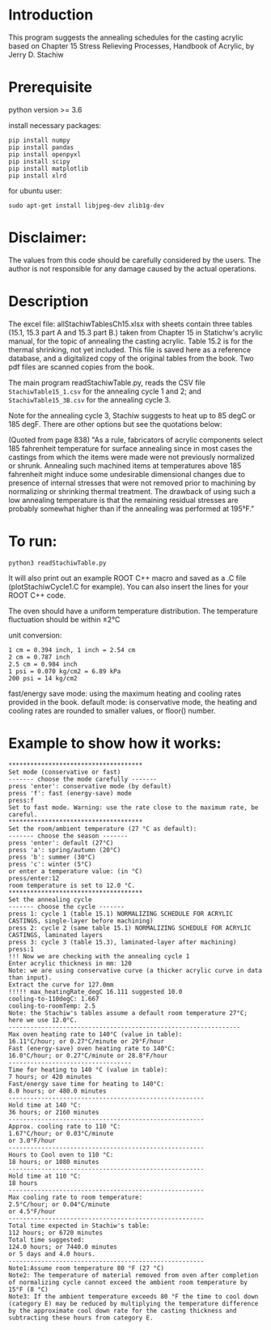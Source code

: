 # Introduction
This program suggests the annealing schedules for the casting acrylic based on
Chapter 15 Stress Relieving Processes,
Handbook of Acrylic, by Jerry D. Stachiw 
# Prerequisite
python version >= 3.6

install necessary packages:
```
pip install numpy
pip install pandas
pip install openpyxl
pip install scipy
pip install matplotlib
pip install xlrd
```
for ubuntu user:

`sudo apt-get install libjpeg-dev zlib1g-dev`

# Disclaimer: 
The values from this code should be carefully considered by the users.
The author is not responsible for any damage caused by the actual operations.

# Description
The excel file: allStachiwTablesCh15.xlsx with sheets contain three tables (15.1, 15.3 part A and 15.3 part B.) 
taken from Chapter 15 in Statichw's acrylic manual, for the topic of annealing the casting acrylic.
Table 15.2 is for the thermal shrinking, not yet included.
This file is saved here as a reference database, and a digitalized copy of the original tables from the book.
Two pdf files are scanned copies from the book.

The main program readStachiwTable.py, reads the CSV file `StachiwTable15_1.csv`
for the annealing cycle 1 and 2; and `StachiwTable15_3B.csv` for the annealing cycle 3.

Note for the annealing cycle 3, Stachiw suggests to heat up to 85 degC or 185 degF. There are other options but see the quotations below:

(Quoted from page 838) "As a rule, fabricators of acrylic components select 185 fahrenheit temperature for surface annealing since in most cases the castings from which the items were made were not previously normalized or shrunk. Annealing such machined items at temperatures above 185 fahrenheit might induce some undesirable dimensional changes due to presence of internal stresses that were not removed prior to machining by normalizing or shrinking thermal treatment. The drawback of using such a low annealing temperature is that the remaining residual stresses are probably somewhat higher than if the annealing was performed at 195°F."

# To run:
`python3 readStachiwTable.py`

It will also print out an example ROOT C++ macro and saved as a .C file (plotStachiwCycle1.C for example).
You can also insert the lines for your ROOT C++ code.

The oven should have a uniform temperature distribution.
The temperature fluctuation should be within ±2°C

unit conversion:
```
1 cm = 0.394 inch, 1 inch = 2.54 cm
2 cm = 0.787 inch
2.5 cm = 0.984 inch
1 psi = 0.070 kg/cm2 = 6.89 kPa
200 psi = 14 kg/cm2
```

fast/energy save mode: using the maximum heating and cooling rates provided in the book.
default mode: is conservative mode, the heating and cooling rates are rounded to smaller values, or floor() number.

# Example to show how it works:
```
*************************************
Set mode (conservative or fast)
------- choose the mode carefully -------
press 'enter': conservative mode (by default)
press 'f': fast (energy-save) mode
press:f
Set to fast mode. Warning: use the rate close to the maximum rate, be careful.
*************************************
Set the room/ambient temperature (27 °C as default):
------- choose the season -------
press 'enter': default (27°C)
press 'a': spring/autumn (20°C)
press 'b': summer (30°C)
press 'c': winter (5°C)
or enter a temperature value: (in °C)
press/enter:12
room temperature is set to 12.0 °C.
*************************************
Set the annealing cycle
------- choose the cycle -------
press 1: cycle 1 (table 15.1) NORMALIZING SCHEDULE FOR ACRYLIC CASTINGS, single-layer before machining)
press 2: cycle 2 (same table 15.1) NORMALIZING SCHEDULE FOR ACRYLIC CASTINGS, laminated layers
press 3: cycle 3 (table 15.3), laminated-layer after machining)
press:1
!!! Now we are checking with the annealing cycle 1
Enter acrylic thickness in mm: 120
Note: we are using conservative curve (a thicker acrylic curve in data than input).
Extract the curve for 127.0mm
!!!!! max_heatingRate_degC 16.111 suggested 10.0
cooling-to-110degC: 1.667
cooling-to-roomTemp: 2.5
Note: the Stachiw's tables assume a default room temperature 27°C; here we use 12.0°C.
----------------------------------------------------------------
Max oven heating rate to 140°C (value in table):
16.11°C/hour; or 0.27°C/minute or 29°F/hour
Fast (energy-save) oven heating rate to 140°C:
16.0°C/hour; or 0.27°C/minute or 28.8°F/hour
----------------------------------
Time for heating to 140 °C (value in table):
7 hours; or 420 minutes
Fast/energy save time for heating to 140°C:
8.0 hours; or 480.0 minutes
------------------------------------------------------
Hold time at 140 °C:
36 hours; or 2160 minutes
------------------------------------------------------
Approx. cooling rate to 110 °C:
1.67°C/hour; or 0.03°C/minute
or 3.0°F/hour
------------------------------------------------------
Hours to Cool oven to 110 °C:
18 hours; or 1080 minutes
------------------------------------------------------
Hold time at 110 °C:
18 hours
------------------------------------------------------
Max cooling rate to room temperature:
2.5°C/hour; or 0.04°C/minute
or 4.5°F/hour
------------------------------------------------------
Total time expected in Stachiw's table:
112 hours; or 6720 minutes
Total time suggested:
124.0 hours; or 7440.0 minutes
or 5 days and 4.0 hours.
------------------------------------------------------
Note1:Assume room temperature 80 °F (27 °C)
Note2: The temperature of material removed from oven after completion of normalizing cycle cannot exceed the ambient room temperature by 15°F (8 °C)
Note3: If the ambient temperature exceeds 80 °F the time to cool down  (category E) may be reduced by multiplying the temperature difference by the approximate cool down rate for the casting thickness and subtracting these hours from category E.
```






